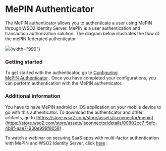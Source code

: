 # MePIN Authenticator

The MePIN authenticator allows you to authenticate a user using MePIN
through WSO2 Identity Server. MePIN is a user authentication and
transaction authorization solution. The diagram below illustrates the
flow of the mePIN federated authenticator

  

![](attachments/48283193/76746236.png?effects=border-simple,blur-border){width="990"}

  

### Getting started

To get started with the authenticator, go to [Configuring
MePIN Authenticator](https://docs.wso2.com/display/ISCONNECTORS/Configuring+MePIN+Authenticator)
. Once you have completed your configurations, you can perform
authentication with the MePIN authenticator.

### Additional information

You have to have MePIN android or IOS application on your mobile device
to go with this authenticator. To download the authenticator and other
artifacts, go to
[https://store.wso2.com/store/assets/isconnector/mepin](https://store.wso2.com/store/assets/isconnector/details/00902cc7-5efc-4b8f-aae7-930e999f8058)
.

To watch a webinar on securing SaaS apps with multi-factor
authentication with MePIN and WSO2 Identity Server, click
[here](http://wso2.com/library/webinars/2016/09/securing-saas-apps-with-multi-factor-authentication-with-mepin-and-wso2-identity-server/)
.

  
